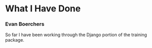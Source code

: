 # What I Have Done
### Evan Boerchers
So far I have been working through the Django portion of the training package.
